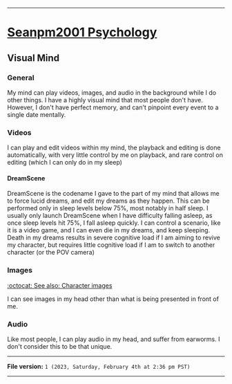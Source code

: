 
***

# [Seanpm2001 Psychology](https://github.com/seanpm2001/Seanpm2001-Psychology/)

## Visual Mind

### General

My mind can play videos, images, and audio in the background while I do other things. I have a highly visual mind that most people don't have. However, I don't have perfect memory, and can't pinpoint every event to a single date mentally.

### Videos

I can play and edit videos within my mind, the playback and editing is done automatically, with very little control by me on playback, and rare control on editing (which I can only do in my sleep)

#### DreamScene

DreamScene is the codename I gave to the part of my mind that allows me to force lucid dreams, and edit my dreams as they happen. This can be performed only in sleep levels below 75%, most notably in half sleep. I usually only launch DreamScene when I have difficulty falling asleep, as once sleep levels hit 75%, I fall asleep quickly. I can control a scenario, like it is a video game, and I can even die in my dreams, and keep sleeping. Death in my dreams results in severe cognitive load if I am aiming to revive my character, but requires little cognitive load if I am to switch to another character (or the POV camera)

### Images

[:octocat: See also: Character images](https://github.com/seanpm2001/Character_Image_Research/)

I can see images in my head other than what is being presented in front of me.

### Audio

Like most people, I can play audio in my head, and suffer from earworms. I don't consider this to be that unique.

***

**File version:** `1 (2023, Saturday, February 4th at 2:36 pm PST)`

***
